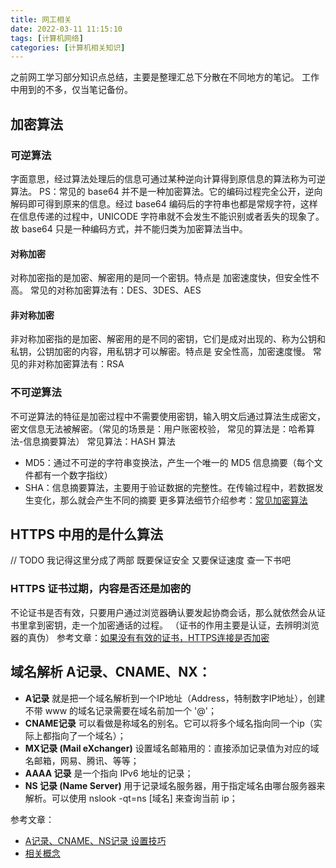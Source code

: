 ```yaml
---
title: 网工相关
date: 2022-03-11 11:15:10
tags: [计算机网络]
categories: [计算机相关知识]
---
```

之前网工学习部分知识点总结，主要是整理汇总下分散在不同地方的笔记。
工作中用到的不多，仅当笔记备份。

<!-- more -->

## 加密算法
### 可逆算法
字面意思，经过算法处理后的信息可通过某种逆向计算得到原信息的算法称为可逆算法。
PS：常见的 base64 并不是一种加密算法。它的编码过程完全公开，逆向解码即可得到原来的信息。经过 base64 编码后的字符串也都是常规字符，这样在信息传递的过程中，UNICODE 字符串就不会发生不能识别或者丢失的现象了。故 base64 只是一种编码方式，并不能归类为加密算法当中。
#### 对称加密
对称加密指的是加密、解密用的是同一个密钥。特点是 加密速度快，但安全性不高。
常见的对称加密算法有：DES、3DES、AES
#### 非对称加密
非对称加密指的是加密、解密用的是不同的密钥，它们是成对出现的、称为公钥和私钥，公钥加密的内容，用私钥才可以解密。特点是 安全性高，加密速度慢。
常见的非对称加密算法有：RSA
### 不可逆算法
不可逆算法的特征是加密过程中不需要使用密钥，输入明文后通过算法生成密文，密文信息无法被解密。（常见的场景是：用户账密校验， 常见的算法是：哈希算法-信息摘要算法）
常见算法：HASH 算法
- MD5：通过不可逆的字符串变换法，产生一个唯一的 MD5 信息摘要（每个文件都有一个数字指纹）
- SHA：信息摘要算法，主要用于验证数据的完整性。在传输过程中，若数据发生变化，那么就会产生不同的摘要
更多算法细节介绍参考：[常见加密算法](https://juejin.cn/post/7035816723978649607)


## HTTPS 中用的是什么算法
// TODO 我记得这里分成了两部 既要保证安全 又要保证速度 查一下书吧

### HTTPS 证书过期，内容是否还是加密的
不论证书是否有效，只要用户通过浏览器确认要发起协商会话，那么就依然会从证书里拿到密钥，走一个加密通话的过程。
（证书的作用主要是认证，去辨明浏览器的真伪）
参考文章：[如果没有有效的证书，HTTPS连接是否加密](https://juejin.cn/post/7035816723978649607)

## 域名解析 A记录、CNAME、NX：
- __A记录__ 就是把一个域名解析到一个IP地址（Address，特制数字IP地址），创建不带 www 的域名记录需要在域名前加一个 '@'；
- __CNAME记录__ 可以看做是称域名的别名。它可以将多个域名指向同一个ip（实际上都指向了一个域名）；
- __MX记录 (Mail eXchanger)__ 设置域名邮箱用的：直接添加记录值为对应的域名邮箱，网易、腾讯、等等；
- __AAAA 记录__ 是一个指向 IPv6 地址的记录；
- __NS 记录 (Name Server)__ 用于记录域名服务器，用于指定域名由哪台服务器来解析。可以使用 nslook -qt=ns [域名] 来查询当前 ip；

参考文章：
- [A记录、CNAME、NS记录 设置技巧](https://www.jianshu.com/p/4ddd138233cc)
- [相关概念](https://www.cnblogs.com/hanggegege/p/5861212.html)